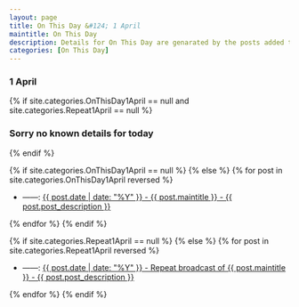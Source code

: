```yaml
---
layout: page
title: On This Day &#124; 1 April
maintitle: On This Day
description: Details for On This Day are genarated by the posts added to the website so the content is subject to changes/updates over time.
categories: [On This Day]
---
```


<h3>1 April</h3>

{% if site.categories.OnThisDay1April == null and site.categories.Repeat1April == null %}
  <h3>Sorry no known details for today</h3>
{% endif %}

{% if site.categories.OnThisDay1April == null %}
{% else %}
{% for post in site.categories.OnThisDay1April reversed %}
<ul>
<li> ——: <a href="{{ post.url }}">{{ post.date | date: "%Y" }} - {{ post.maintitle }} - {{ post.post_description }}</a></li>
</ul>
{% endfor %}
{% endif %}

{% if site.categories.Repeat1April == null %}
{% else %}
{% for post in site.categories.Repeat1April reversed %}
<ul>
<li> ——: <a href="{{ post.url }}">{{ post.date | date: "%Y" }} - Repeat broadcast of {{ post.maintitle }} - {{ post.post_description }}</a></li>
</ul>
{% endfor %}
{% endif %}
